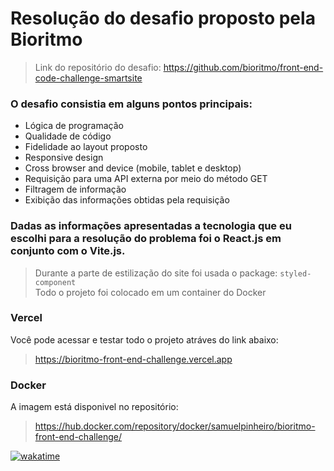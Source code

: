 # Resolução do desafio proposto pela Bioritmo
> Link do repositório do desafio: https://github.com/bioritmo/front-end-code-challenge-smartsite

### O desafio consistia em alguns pontos principais:
- Lógica de programação
- Qualidade de código
- Fidelidade ao layout proposto
- Responsive design
- Cross browser and device (mobile, tablet e desktop)
- Requisição para uma API externa por meio do método GET
- Filtragem de informação
- Exibição das informações obtidas pela requisição

### Dadas as informações apresentadas a tecnologia que eu escolhi para a resolução do problema foi o React.js em conjunto com o Vite.js.
> Durante a parte de estilização do site foi usada o package: `styled-component` <br/>
> Todo o projeto foi colocado em um container do Docker

### Vercel
Você pode acessar e testar todo o projeto atráves do link abaixo:
> https://bioritmo-front-end-challenge.vercel.app

### Docker
A imagem está disponivel no repositório:
> https://hub.docker.com/repository/docker/samuelpinheiro/bioritmo-front-end-challenge/

<a href="https://wakatime.com/badge/user/6ecf4756-d7cd-4132-b781-927116bd0328/project/e332bb15-e1a2-43e9-ad09-693fe4592c8f"><img src="https://wakatime.com/badge/user/6ecf4756-d7cd-4132-b781-927116bd0328/project/e332bb15-e1a2-43e9-ad09-693fe4592c8f.svg" alt="wakatime"></a>
